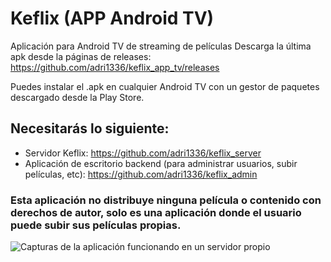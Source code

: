 # Keflix (APP Android TV)
Aplicación para Android TV de streaming de películas
Descarga la última apk desde la páginas de releases:
https://github.com/adri1336/keflix_app_tv/releases

Puedes instalar el .apk en cualquier Android TV con un gestor de paquetes descargado desde la Play Store.

## Necesitarás lo siguiente:
* Servidor Keflix: https://github.com/adri1336/keflix_server
* Aplicación de escritorio backend (para administrar usuarios, subir películas, etc): https://github.com/adri1336/keflix_admin

### Esta aplicación no distribuye ninguna película o contenido con derechos de autor, solo es una aplicación donde el usuario puede subir sus películas propias.

![Capturas de la aplicación funcionando en un servidor propio](https://i.imgur.com/jdxQJVF.png)
